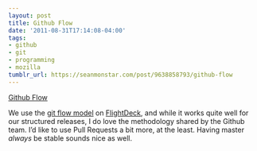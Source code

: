 ```yaml
---
layout: post
title: Github Flow
date: '2011-08-31T17:14:08-04:00'
tags:
- github
- git
- programming
- mozilla
tumblr_url: https://seanmonstar.com/post/9638858793/github-flow
---
```

[Github Flow](http://scottchacon.com/2011/08/31/github-flow.html)  

We use the [git flow model](http://nvie.com/posts/a-successful-git-branching-model/) on [FlightDeck](https://builder.addons.mozilla.org), and while it works quite well for our structured releases, I do love the methodology shared by the Github team. I’d like to use Pull Requests a bit more, at the least. Having master _always_ be stable sounds nice as well.

